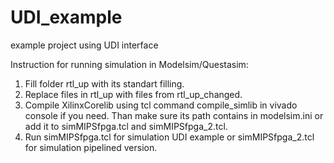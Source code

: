 # UDI_example
example project using UDI interface

Instruction for running simulation in Modelsim/Questasim:
1. Fill folder rtl_up with its standart filling.
2. Replace files in rtl_up with files from rtl_up_changed.
3. Compile XilinxCorelib using tcl command compile_simlib in vivado console if you need.
    Than make sure its path contains in modelsim.ini or add it to simMIPSfpga.tcl and simMIPSfpga_2.tcl.
4. Run simMIPSfpga.tcl for simulation UDI example or simMIPSfpga_2.tcl for simulation pipelined version.
